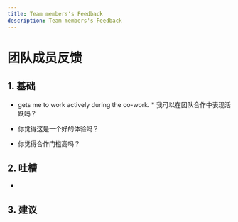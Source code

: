```yaml
---
title: Team members's Feedback
description: Team members's Feedback
---
```


# 团队成员反馈

## 1. 基础

- gets me to work actively during the co-work. *
我可以在团队合作中表现活跃吗？

- 你觉得这是一个好的体验吗？

- 你觉得合作门槛高吗？

## 2. 吐槽

-

## 3. 建议
